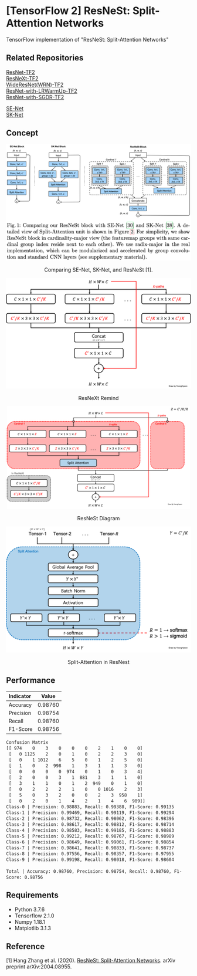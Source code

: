 [TensorFlow 2] ResNeSt: Split-Attention Networks
=====

TensorFlow implementation of "ResNeSt: Split-Attention Networks"  

## Related Repositories
<a href="https://github.com/YeongHyeon/ResNet-TF2">ResNet-TF2</a>  
<a href="https://github.com/YeongHyeon/ResNeXt-TF2">ResNeXt-TF2</a>  
<a href="https://github.com/YeongHyeon/WideResNet_WRN-TF2">WideResNet(WRN)-TF2</a>  
<a href="https://github.com/YeongHyeon/ResNet-with-LRWarmUp-TF2">ResNet-with-LRWarmUp-TF2</a>  
<a href="https://github.com/YeongHyeon/ResNet-with-SGDR-TF2">ResNet-with-SGDR-TF2</a>  

<a href="https://github.com/YeongHyeon/SENet-Simple">SE-Net</a>  
<a href="https://github.com/YeongHyeon/SKNet-TF2">SK-Net</a>  

## Concept
<div align="center">
  <img src="./figures/paper.png" width="600">  
  <p>Comparing SE-Net, SK-Net, and ResNeSt [1].</p>
</div>

<div align="center">
  <img src="./figures/resnext.png" width="600">  
  <p>ResNeXt Remind</p>
</div>

<div align="center">
  <img src="./figures/resnest.png" width="500">  
  <p>ResNeSt Diagram</p>
</div>

<div align="center">
  <img src="./figures/split_attention.png" width="600">  
  <p>Split-Attention in ResNest</p>
</div>

## Performance

|Indicator|Value|
|:---|:---:|
|Accuracy|0.98760|
|Precision|0.98754|
|Recall|0.98760|
|F1-Score|0.98756|

```
Confusion Matrix
[[ 974    0    3    0    0    0    2    1    0    0]
 [   0 1125    2    0    1    0    2    2    3    0]
 [   0    1 1012    6    5    0    1    2    5    0]
 [   1    0    2  998    1    3    1    1    3    0]
 [   0    0    0    0  974    0    1    0    3    4]
 [   2    0    0    3    1  881    3    1    1    0]
 [   3    1    1    0    1    2  949    0    1    0]
 [   0    2    2    2    1    0    0 1016    2    3]
 [   5    0    3    2    0    0    2    3  958    1]
 [   0    2    0    1    4    2    1    4    6  989]]
Class-0 | Precision: 0.98883, Recall: 0.99388, F1-Score: 0.99135
Class-1 | Precision: 0.99469, Recall: 0.99119, F1-Score: 0.99294
Class-2 | Precision: 0.98732, Recall: 0.98062, F1-Score: 0.98396
Class-3 | Precision: 0.98617, Recall: 0.98812, F1-Score: 0.98714
Class-4 | Precision: 0.98583, Recall: 0.99185, F1-Score: 0.98883
Class-5 | Precision: 0.99212, Recall: 0.98767, F1-Score: 0.98989
Class-6 | Precision: 0.98649, Recall: 0.99061, F1-Score: 0.98854
Class-7 | Precision: 0.98641, Recall: 0.98833, F1-Score: 0.98737
Class-8 | Precision: 0.97556, Recall: 0.98357, F1-Score: 0.97955
Class-9 | Precision: 0.99198, Recall: 0.98018, F1-Score: 0.98604

Total | Accuracy: 0.98760, Precision: 0.98754, Recall: 0.98760, F1-Score: 0.98756
```

## Requirements
* Python 3.7.6  
* Tensorflow 2.1.0  
* Numpy 1.18.1  
* Matplotlib 3.1.3  

## Reference
[1] Hang Zhang et al. (2020). <a href="https://arxiv.org/abs/2004.08955">ResNeSt: Split-Attention Networks</a>. arXiv preprint arXiv:2004.08955.
